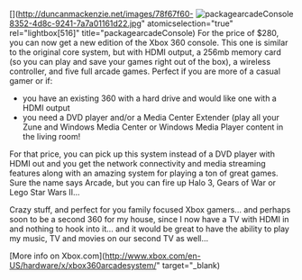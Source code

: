 [<img style="border-right: 0px; border-top: 0px; border-left: 0px; border-bottom: 0px" alt="packagearcadeConsole" src="http://duncanmackenzie.net/images/49160dd7-1015-441e-9906-2f54d28f38b3.jpg" align="right" border="0" />](http://duncanmackenzie.net/images/78f67f60-8352-4d8c-9241-7a7a01161d22.jpg" atomicselection="true" rel="lightbox[516]" title="packagearcadeConsole) For the price of $280, you can now get a new edition of the Xbox 360 console. This one is similar to the original core system, but with HDMI output, a 256mb memory card (so you can play and save your games right out of the box), a wireless controller, and five full arcade games. Perfect if you are more of a casual gamer or if:

  * you have an existing 360 with a hard drive and would like one with a HDMI output
  * you need a DVD player and/or a Media Center Extender (play all your Zune and Windows Media Center or Windows Media Player content in the living room!

For that price, you can pick up this system instead of a DVD player with HDMI out and you get the network connectivity and media streaming features along with an amazing system for playing a ton of great games. Sure the name says Arcade, but you can fire up Halo 3, Gears of War or Lego Star Wars II...

Crazy stuff, and perfect for you family focused Xbox gamers... and perhaps soon to be a second 360 for my house, since I now have a TV with HDMI in and nothing to hook into it... and it would be great to have the ability to play my music, TV and movies on our second TV as well...

[More info on Xbox.com](http://www.xbox.com/en-US/hardware/x/xbox360arcadesystem/" target="_blank)